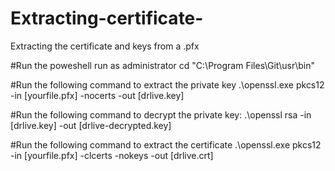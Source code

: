 # Extracting-certificate-
Extracting the certificate and keys from a .pfx

#Run the poweshell run as administrator
cd "C:\Program Files\Git\usr\bin\"

#Run the following command to extract the private key
.\openssl.exe pkcs12 -in [yourfile.pfx] -nocerts -out [drlive.key]

#Run the following command to decrypt the private key:
.\openssl rsa -in [drlive.key] -out [drlive-decrypted.key]

#Run the following command to extract the certificate
.\openssl.exe pkcs12 -in [yourfile.pfx] -clcerts -nokeys -out [drlive.crt]
